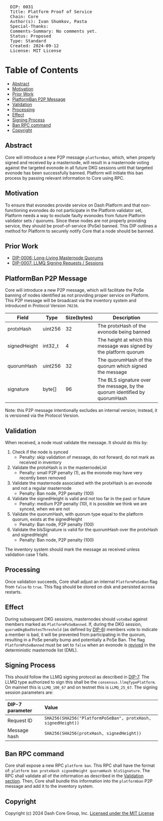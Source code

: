 <pre>
  DIP: 0031
  Title: Platform Proof of Service
  Chain: Core
  Author(s): Ivan Shumkov, Pasta
  Special-Thanks:
  Comments-Summary: No comments yet.
  Status: Proposed
  Type: Standard
  Created: 2024-09-12
  License: MIT License
</pre>

# Table of Contents

* [Abstract](#abstract)
* [Motivation](#motivation)
* [Prior Work](#prior-work)
* [PlatformBan P2P Message](#platformban-p2p-message)
* [Validation](#validation)
* [Processing](#processing)
* [Effect](#effect)
* [Signing Process](#signing-process)
* [Ban RPC command](#ban-rpc-command)
* [Copyright](#copyright)

## Abstract

Core will introduce a new P2P message `platformban`, which, when properly signed and received by a
masternode, will result in a masternode voting against the targeted evonode in all future DKG
sessions until that targeted evonode has been successfully banned. Platform will initiate this ban
process by passing relevant information to Core using RPC.

## Motivation

To ensure that evonodes provide service on Dash Platform and that non-functioning evonodes do not
participate in the Platform validator set, Platform needs a way to exclude faulty evonodes from
future Platform validator sets / quorums. Since these nodes are not properly providing service, they
should be proof-of-service (PoSe) banned. This DIP outlines a method for Platform to securely notify
Core that a node should be banned.

## Prior Work

* [DIP-0006: Long-Living Masternode
  Quorums](https://github.com/dashpay/dips/blob/master/dip-0006.md)  
* [DIP-0007: LLMQ Signing Requests /
  Sessions](https://github.com/dashpay/dips/blob/master/dip-0007.md)

## PlatformBan P2P Message

Core will introduce a new P2P message, which will facilitate the PoSe banning of nodes identified as
not providing proper service on Platform. This P2P message will be broadcast via the inventory
system and introduced in Protocol Version `70236`.

| Field | Type | Size(bytes) | Description |
| ----- | ----- | ----- | ----- |
| protxHash | uint256 | 32 | The protxHash of the evonode being banned |
| signedHeight | int32_t | 4 | The height at which this message was signed by the platform quorum |
| quorumHash | uint256 | 32 | The quorumHash of the quorum which signed the message |
| signature | byte[] | 96 | The BLS signature over the message, by the quorum identified by quorumHash |

Note: this P2P message intentionally excludes an internal version; instead, it is versioned via the
Protocol Version.

## Validation

When received, a node must validate the message. It should do this by:

1. Check if the node is synced  
   * Penalty: skip validation of message, do not forward, do not mark as received in inventory  
2. Validate the protxHash is in the masternodeList  
   * Penalty: small P2P penalty (1), as the evonode may have very recently been removed  
3. Validate the masternode associated with the protxHash is an evonode and not a regular masternode  
   * Penalty: Ban node, P2P penalty (100)  
4. Validate the signedHeight is valid and not too far in the past or future  
   * Penalty: medium P2P penalty (10), it is possible we think we are synced, when we are not  
5. Validate the quorumHash, with quorum type equal to the platform quorum, exists at the
   signedHeight  
   * Penalty: Ban node, P2P penalty (100)  
6. Validate the blsSignature is valid for the quorumHash over the protxHash and signedHeight  
   * Penalty: Ban node, P2P penalty (100)

The inventory system should mark the message as received unless validation case 1 fails.

## Processing

Once validation succeeds, Core shall adjust an internal `PlatformPoSeBan` flag from `false` to
`true`. This flag should be stored on disk and persisted across restarts.

## Effect

During subsequent DKG sessions, masternodes should `voteBad` against members marked as
`PlatformPoSeBanned`. If, during the DKG session, `quorumDkgBadVotesThreshold` (as defined by
[DIP-6](https://github.com/dashpay/dips/blob/master/dip-0006.md)) members vote to indicate a member
is bad, it will be prevented from participating in the quorum, resulting in a PoSe penalty bump and
potentially a PoSe Ban. The flag `PlatformPoSeBanned` must be set to `false` when an evonode is
[revived](https://github.com/dashpay/dips/blob/master/dip-0003.md#updating-service-features-from-operator-proupservtx)
in the deterministic masternode list (DML).

## Signing Process

This should follow the LLMQ signing protocol as described in
[DIP-7](https://github.com/dashpay/dips/blob/master/dip-0007.md). The LLMQ type authorized to sign
this shall be the `consensus.llmqTypePlatform`. On mainnet this is `LLMQ_100_67` and on testnet this
is `LLMQ_25_67`. The signing session parameters are:

| DIP-7 parameter | Value |
| :---- | :---- |
| Request ID | `SHA256(SHA256("PlatformPoSeBan", protxHash, signedHeight))` |
| Message hash | `SHA256(SHA256(protxHash, signedHeight))` |

## Ban RPC command

Core shall expose a new RPC `platform ban`. This RPC shall have the format of: `platform ban
protxHash signedHeight quorumHash blsSignature`. The RPC shall validate all of the information as
described in the [Validation section](#validation). Then, Core shall bundle this information into
the `platformban` P2P message and add it to the inventory system.

## Copyright

Copyright (c) 2024 Dash Core Group, Inc. [Licensed under the MIT License](https://opensource.org/licenses/MIT)

